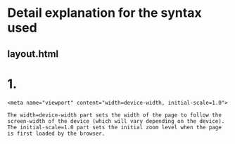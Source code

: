 # Detail explanation for the syntax used

## layout.html

# 1. 
```text
<meta name="viewport" content="width=device-width, initial-scale=1.0">
```
` The width=device-width part sets the width of the page to follow the screen-width of the device (which will vary depending on the device).
The initial-scale=1.0 part sets the initial zoom level when the page is first loaded by the browser. `
